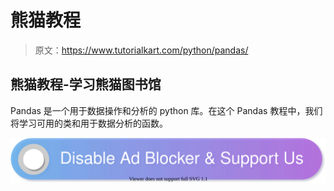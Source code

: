 # 熊猫教程

> 原文：<https://www.tutorialkart.com/python/pandas/>

## 熊猫教程-学习熊猫图书馆

Pandas 是一个用于数据操作和分析的 python 库。在这个 Pandas 教程中，我们将学习可用的类和用于数据分析的函数。

[![](img/925da31b32d6bc3827932f6c8afb11bb.png)](https://www.tutorialkart.com/)